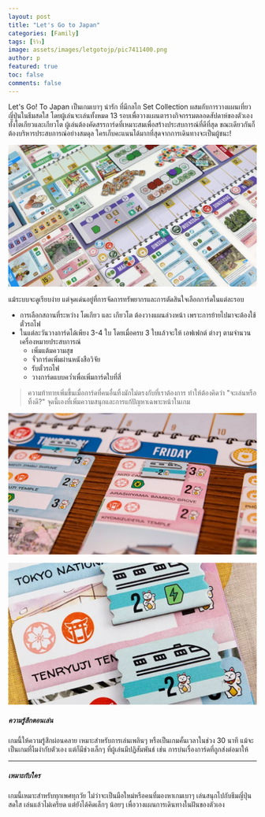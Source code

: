 ```yaml
---
layout: post
title: "Let's Go to Japan"
categories: [Family]
tags: [รีวิว]
image: assets/images/letgotojp/pic7411400.png
author: p
featured: true
toc: false
comments: false
---
```


Let's Go! To Japan เป็นเกมเบาๆ น่ารัก ที่มีกลไก Set Collection ผสมกับการวางแผนเที่ยวญี่ปุ่นในธีมสดใส โดยผู้เล่นจะเล่นทั้งหมด 13 รอบเพื่อวางแผนตารางกิจกรรมตลอดสัปดาห์ของตัวเอง ทั้งโตเกียวและเกียวโต ผู้เล่นต้องคัดสรรการ์ดที่เหมาะสมเพื่อสร้างประสบการณ์ที่ดีที่สุด ขณะเดียวกันก็ต้องบริหารประสบการณ์อย่างสมดุล ใครเก็บคะแนนได้มากที่สุดจากการเดินทางจะเป็นผู้ชนะ!

![alt](../assets/images/letgotojp/pic8542827.png)

แม้ระบบจะดูเรียบง่าย แต่จุดเด่นอยู่ที่การจัดการทรัพยากรและการตัดสินใจเลือกการ์ดในแต่ละรอบ

- การเลือกสถานที่ระหว่าง โตเกียว และ เกียวโต ต้องวางแผนล่วงหน้า เพราะการย้ายไปมาจะต้องใช้ตั๋วรถไฟ
- ในแต่ละวันวางการ์ดได้เพียง 3-4 ใบ โดยเมื่อครบ 3 ใบแล้วจะให้ เอฟเฟกต์ ต่างๆ ตามจำนวนเครื่องหมายประสบการณ์
  - เพิ่มแต้มความสุข
  - จั่วการ์ดเพิ่มผ่านหนังสือวิจัย
  - รับตั๋วรถไฟ
  - วางการ์ดแบบคว่ำเพื่อเพิ่มการ์ดใบที่สี่

> ความท้าทายเพิ่มขึ้นเมื่อการ์ดที่คนอื่นทิ้งมักไม่ตรงกับที่เราต้องการ ทำให้ต้องคิดว่า "จะเล่นหรือทิ้งดี?" จุดนี้เองที่เพิ่มความสนุกและการแก้ปัญหาเฉพาะหน้าในเกม

![alt](../assets/images/letgotojp/pic7411401.png)

![alt](../assets/images/letgotojp/pic7426883.png)

##### ความรู้สึกตอนเล่น

เกมนี้ให้ความรู้สึกผ่อนคลาย เหมาะสำหรับการเล่นเพลินๆ หรือเป็นเกมคั้นเวลาในช่วง 30 นาที แม้จะเป็นเกมที่งืมงำกับตัวเอง แต่ก็มีช่วงเล็กๆ ที่ผู้เล่นมีปฏิสัมพันธ์ เช่น การบ่นเรื่องการ์ดที่ถูกส่งต่อมาให้

---

##### เหมาะกับใคร

เกมนี้เหมาะสำหรับทุกเพศทุกวัย ไม่ว่าจะเป็นมือใหม่หรือคนที่มองหาเกมเบาๆ เล่นสนุกไปกับธีมญี่ปุ่นสดใส เล่นแล้วไม่เครียด แต่ยังได้คิดเล็กๆ น้อยๆ เพื่อวางแผนการเดินทางในฝันของตัวเอง
